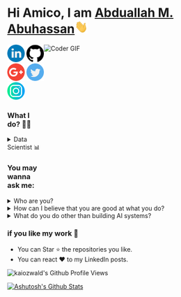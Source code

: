 <!-- <img src="https://github.com/kaiozwald/kaiozwald/blob/main/linkedin_banner.png" /> -->

<h1>Hi Amico, I am <a href="https://flowcv.com/resume/sv51puv0um">Abduallah M. Abuhassan</a><img src="https://raw.githubusercontent.com/ABSphreak/ABSphreak/master/gifs/Hi.gif" width="30px" height="30px"></h1>
<!-- <img align='right' src="https://github.com/kaiozwald/kaiozwald/blob/main/my_image.jpeg" width="230" /> --> 
<img align="right" src="https://github.com/rajaprerak/rajaprerak/blob/master/developer.gif" alt="Coder GIF" width="420" height="330">  
<a href="https://www.linkedin.com/in/kaiozwald"><img src="https://github.com/kaiozwald/kaiozwald/blob/main/logos/linkedin.png" width="40" /></a>
<a href="https://github.com/kaiozwald"><img src="https://github.com/kaiozwald/kaiozwald/blob/main/logos/github-logo.png" width="40" /></a>
<a href="mailto:kaiozwald@gmail.com"><img src="https://github.com/kaiozwald/kaiozwald/blob/main/logos/google-plus.png" width="40" /></a>
<a href="https://twitter.com/kaiozwald"><img src="https://github.com/kaiozwald/kaiozwald/blob/main/logos/twitter.png" width="40" /></a>
<a href="https://www.instagram.com/kaiozwald"><img src="https://github.com/kaiozwald/kaiozwald/blob/main/logos/instagram.png" width="40" /></a>
<!-- <a href="https://www.youtube.com/channel/UC_amoXmmxSY9KusoDczDTXQ"><img src="https://github.com/kaiozwald/kaiozwald/blob/main/logos/youtube-logo.png" width="40" /></a> -->
<!-- <a href="https://www.patreon.com/devsense"><img src="https://github.com/kaiozwald/kaiozwald/blob/main/logos/patreon_logo.png" width="65" /></a> -->
<!-- <a href="https://www.facebook.com/laymanbrother.19/"><img src="https://github.com/kaiozwald/kaiozwald/blob/main/logos/facebook.png" width="40" /></a> -->

<h3>What I do? 👨‍💻</h3>
<details>
<summary>Data Scientist 📊</summary>
<ul>
  <!-- <li><a href="https://github.com/kaiozwald/ml-data-bot">ml-data-bot</a></li>
  <li><a href="https://github.com/dsc-iiitdmk/Pick-Parser">Pick-Parser</a></li>
  <li><a href="https://github.com/kaiozwald/Stock-Prediction-using-LSTM">Stock-Prediction-using-LSTM</a></li>
  <li><a href="https://github.com/kaiozwald/bert_classifier">bert-classifier</a></li>
  <li><a href="https://github.com/kaiozwald/docker-ml-tutorial">docker-ml-tutorial</li>
  <li><a href="https://github.com/kaiozwald/FaceInterpolation">face-interpolation</a></li>
  <li><a href="https://github.com/kaiozwald/NQA_tf2">natural-question-answer-ai</a></li> -->
  <li>Many more on and out of Github...</li>
</ul>
</details>

<h3>You may wanna ask me:</h3>
<details>
  <summary>Who are you?</summary>
  <pre>
  A passionate individual who like to learn new things.<br>
  My name describes my qualities,
  K: Knowledgeable
  A: Ambitious
  I: Innovative
  O: Observant
  Z: Zealous
  W: Wise
  A: Adaptable
  L: Logical
  D: Determined
  </pre>
</details>
<details>
  <summary>How can I believe that you are good at what you do?</summary>
  <ul>
  <li>Still learning so wait to see the ⭐</li>
  </ul>
</details>
<details>
<summary>What do you do other than building AI systems?</summary>
  <ul>
    <li>Kickboxing and BJJ 🥊🤼.</li>
    <li>Read Novels 📖.</li>
  </ul>
</details>

<h3>if you like my work 🤩</h3>
<ul>
  <li>You can Star ⭐ the repositories you like.</li>
  <li>You can react ❤️ to my LinkedIn posts.</li>
</ul>

![kaiozwald's Github Profile Views](https://komarev.com/ghpvc/?username=kaiozwald&color=blueviolet)  


<a href="https://github.com/jstrieb/github-stats">

[![Ashutosh's Github Stats](https://github-readme-stats.vercel.app/api?username=kaiozwald&show_icons=true&count_private=true)](https://github.com/kaiozwald/github-readme-stats)  

</a>
